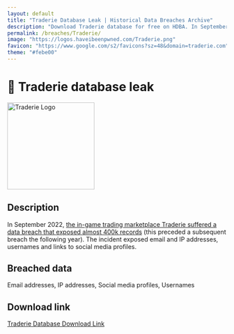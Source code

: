 ```yaml
---
layout: default
title: "Traderie Database Leak | Historical Data Breaches Archive"
description: "Download Traderie database for free on HDBA. In September 2022, the in-game trading marketplace Traderie suffered a data breach that exposed almost 400k records."
permalink: /breaches/Traderie/
image: "https://logos.haveibeenpwned.com/Traderie.png"
favicon: "https://www.google.com/s2/favicons?sz=48&domain=traderie.com"
theme: "#febe00"
---
```


# 💱 Traderie database leak

<img src="https://logos.haveibeenpwned.com/Traderie.png" alt="Traderie Logo" width="200" height="200">

## Description

In September 2022, <a href="https://redirect.trace.rip/?url=https://techcrunch.com/2023/09/07/traderie-a-marketplace-for-in-game-items-alerts-users-to-data-breach/" target="_blank" rel="noopener">the in-game trading marketplace Traderie suffered a data breach that exposed almost 400k records</a> (this preceded a subsequent breach the following year). The incident exposed email and IP addresses, usernames and links to social media profiles.

## Breached data

Email addresses, IP addresses, Social media profiles, Usernames

## Download link

<a href="https://redirect.trace.rip/?url=https://buzzheavier.com/yml5jslf5lls" target="_blank" rel="noopener">Traderie Database Download Link</a>